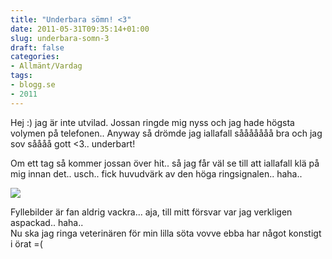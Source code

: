 ```yaml
---
title: "Underbara sömn! <3"
date: 2011-05-31T09:35:14+01:00
slug: underbara-somn-3
draft: false
categories:
- Allmänt/Vardag
tags:
- blogg.se
- 2011
---
```

Hej :) jag är inte utvilad. Jossan ringde mig nyss och jag hade högsta volymen på telefonen.. Anyway så drömde jag iallafall sååååååå bra och jag sov såååå gott <3.. underbart!  
  
Om ett tag så kommer jossan över hit.. så jag får väl se till att iallafall klä på mig innan det.. usch.. fick huvudvärk av den höga ringsignalen.. haha..  
  
![](/assets/images/blogg.se/dsc05362_150444262.jpg)  
  
Fyllebilder är fan aldrig vackra... aja, till mitt försvar var jag verkligen aspackad.. haha..  
Nu ska jag ringa veterinären för min lilla söta vovve ebba har något konstigt i örat =(